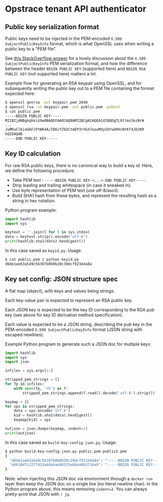 # Opstrace tenant API authenticator

## Public key serialization format

Public keys need to be injected in the PEM-encoded `X.509 SubjectPublicKeyInfo` format, which is what OpenSSL uses when writing a public key to a "PEM file".


See [this StackOverflow answer](https://stackoverflow.com/a/29707204/145400) for a lovely discussion about the `X.509 SubjectPublicKeyInfo` PEM serialization format, and how the difference
between the header `BEGIN PUBLIC KEY` (supported here) and `BEGIN RSA PUBLIC KEY` (not supported here) matters a lot.

Example flow for generating an RSA keypair using OpenSSL, and for subsequently writing the public key out to a PEM file containing the format expected here:

```bash
$ openssl genrsa -out keypair.pem 2048
$ openssl rsa -in keypair.pem -out public.pem -pubout
$ cat public.pem
-----BEGIN PUBLIC KEY-----
MIIBIjANBgkqhkiG9w0BAQEFAAOCAQ8AMIIBCgKCAQEA1dJBQDgTL8ltms5ksNrW
...
JuMRuClKi4dAFJVtW64A/Z86cYZ92CtmEP3rVkX7oouMUy5bYwbRHcNtKf4JD2KR
kQIDAQAB
-----END PUBLIC KEY-----
```

## Key ID calculation

For raw RSA public keys, there is no canonical way to build a key id.
Here, we define the following procedure:

* Take PEM text : `-----BEGIN PUBLIC KEY-<...>-END PUBLIC KEY-----`
* Strip leading and trailing whitespace (in case it sneaked in).
* Use byte representation of PEM text (use utf-8/ascii).
* Build SHA1 hash from these bytes, and represent the resulting hash as a string in hex notation.

Python program example:

```python
import hashlib
import sys

keytext = ''.join(l for l in sys.stdin)
data = keytext.strip().encode('utf-8')
print(hashlib.sha1(data).hexdigest())
```

In this case saved as `keyid.py`.
Usage:

```bash
$ cat public.pem | python keyid.py
d6de1ae63a549c56307b0b0b20c39dcf921b4a8a
```

## Key set config: JSON structure spec

A flat map (object), with keys and values being strings.

Each key-value pair is expected to represent an RSA public key.

Each JSON key is expected to be the key ID corresponding to the RSA pub key (see above for key ID derivation method specification).

Each value is expected to be a JSON string, describing the pub key in the PEM-encoded `X.509 SubjectPublicKeyInfo` format (JSON string with escaped newlines).

Example Python program to generate such a JSON doc for multiple keys:

```python
import hashlib
import sys
import json

infiles = sys.argv[1:]

stripped_pem_strings = []
for fp in infiles:
    with open(fp, 'rb') as f:
        stripped_pem_strings.append(f.read().decode('utf-8').strip())

keymap = {}
for sps in stripped_pem_strings:
    data = sps.encode('utf-8')
    kid = hashlib.sha1(data).hexdigest()
    keymap[kid] = sps

outjson = json.dumps(keymap, indent=2)
print(outjson)
```


In this case saved as `build-key-config-json.py`.
Usage:

```bash
$ python build-key-config-json.py public.pem public2.pem
{
  "d6de1ae63a549c56307b0b0b20c39dcf921b4a8a": "-----BEGIN PUBLIC KEY-----\nM[...]B\n-----END PUBLIC KEY-----",
  "44610d7c2277d33a68abae86315eb6ea9b3734a9": "-----BEGIN PUBLIC KEY-----\nM[...]B\n-----END PUBLIC KEY-----"
}
```

Note: when injecting this JSON doc via environment through a `docker run` layer then keep the JSON doc on a single line (no literal newline char).
In the Python program above, this means removing `indent=2`.
You can always pretty-print that JSON with `| jq`.
